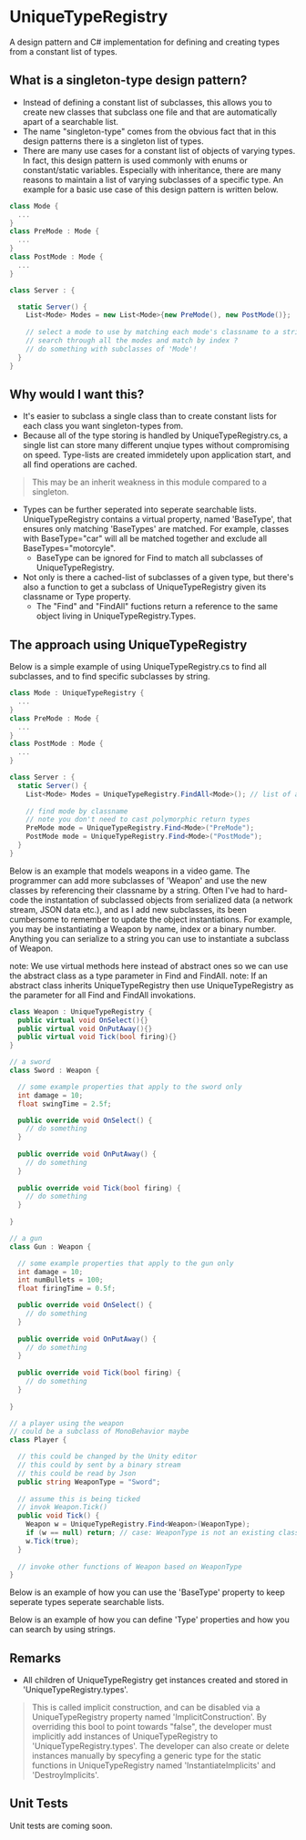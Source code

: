 # UniqueTypeRegistry
A design pattern and C# implementation for defining and creating types from a constant list of types.

## What is a singleton-type design pattern?
* Instead of defining a constant list of subclasses, this allows you to create new classes that subclass one file and that are automatically apart of a searchable list.
* The name "singleton-type" comes from the obvious fact that in this design patterns there is a singleton list of types.
* There are many use cases for a constant list of objects of varying types. In fact, this design pattern is used commonly with enums or constant/static variables. Especially with inheritance, there are many reasons to maintain a list of varying subclasses of a specific type. An example for a basic use case of this design pattern is written below.
```c#
class Mode {
  ...
}
class PreMode : Mode {
  ...
}
class PostMode : Mode {
  ...
}

class Server : {

  static Server() {
    List<Mode> Modes = new List<Mode>{new PreMode(), new PostMode()};
  
    // select a mode to use by matching each mode's classname to a string
    // search through all the modes and match by index ?
    // do something with subclasses of 'Mode'!
  }
}
```

## Why would I want this?
* It's easier to subclass a single class than to create constant lists for each class you want singleton-types from.
* Because all of the type storing is handled by UniqueTypeRegistry.cs, a single list can store many different unqiue types without compromising on speed. Type-lists are created immidetely upon application start, and all find operations are cached.
> This may be an inherit weakness in this module compared to a singleton.
* Types can be further seperated into seperate searchable lists. UniqueTypeRegistry contains a virtual property, named 'BaseType', that ensures only matching 'BaseTypes' are matched. For example, classes with BaseType="car" will all be matched together and exclude all BaseTypes="motorcyle".
    - BaseType can be ignored for Find to match all subclasses of UniqueTypeRegistry.
* Not only is there a cached-list of subclasses of a given type, but there's also a function to get a subclass of UniqueTypeRegistry given its classname or Type property.
    -  The "Find" and "FindAll" fuctions return a reference to the same object living in UniqueTypeRegistry.Types.

## The approach using UniqueTypeRegistry
Below is a simple example of using UniqueTypeRegistry.cs to find all subclasses, and to find specific subclasses by string.
```c#
class Mode : UniqueTypeRegistry {
  ...
}
class PreMode : Mode {
  ...
}
class PostMode : Mode {
  ...
}

class Server : {  
  static Server() {
    List<Mode> Modes = UniqueTypeRegistry.FindAll<Mode>(); // list of all subclasses of mode
    
    // find mode by classname
    // note you don't need to cast polymorphic return types
    PreMode mode = UniqueTypeRegistry.Find<Mode>("PreMode");
    PostMode mode = UniqueTypeRegistry.Find<Mode>("PostMode");
  }
}
```

Below is an example that models weapons in a video game. The programmer can add more subclasses of 'Weapon' and use the new classes by referencing their classname by a string. Often I've had to hard-code the instantation of subclassed objects from serialized data (a network stream, JSON data etc.), and as I add new subclasses, its been cumbersome to remember to update the object instantiations. For example, you may be instantiating a Weapon by name, index or a binary number. Anything you can serialize to a string you can use to instantiate a subclass of Weapon.

note: We use virtual methods here instead of abstract ones so we can use the abstract class as a type parameter in Find and FindAll.
note: If an abstract class inherits UniqueTypeRegistry then use UniqueTypeRegistry as the parameter for all Find and FindAll invokations.
```c#
class Weapon : UniqueTypeRegistry {
  public virtual void OnSelect(){}
  public virtual void OnPutAway(){}
  public virtual void Tick(bool firing){}
}

// a sword
class Sword : Weapon {

  // some example properties that apply to the sword only
  int damage = 10;
  float swingTime = 2.5f;

  public override void OnSelect() {
    // do something
  }
  
  public override void OnPutAway() {
    // do something
  }
  
  public override void Tick(bool firing) {
    // do something
  }
  
}

// a gun
class Gun : Weapon {

  // some example properties that apply to the gun only
  int damage = 10;
  int numBullets = 100;
  float firingTime = 0.5f;

  public override void OnSelect() {
    // do something
  }
  
  public override void OnPutAway() {
    // do something
  }
  
  public override void Tick(bool firing) {
    // do something
  }
  
}

// a player using the weapon
// could be a subclass of MonoBehavior maybe
class Player {

  // this could be changed by the Unity editor
  // this could by sent by a binary stream
  // this could be read by Json
  public string WeaponType = "Sword"; 
  
  // assume this is being ticked
  // invok Weapon.Tick()
  public void Tick() {
    Weapon w = UniqueTypeRegistry.Find<Weapon>(WeaponType);
    if (w == null) return; // case: WeaponType is not an existing classname
    w.Tick(true);
  }
  
  // invoke other functions of Weapon based on WeaponType
}
```
Below is an example of how you can use the 'BaseType' property to keep seperate types seperate searchable lists.

Below is an example of how you can define 'Type' properties and how you can search by using strings.

## Remarks
- All children of UniqueTypeRegistry get instances created and stored in 'UniqueTypeRegistry.types'.
> This is called implicit construction, and can be disabled via a UniqueTypeRegistry property named 'ImplicitConstruction'. By overriding this bool to point towards "false", the developer must implicitly add instances of UniqueTypeRegistry to 'UniqueTypeRegistry.types'. The developer can also create or delete instances manually by specyfing a generic type for the static functions in UniqueTypeRegistry named 'InstantiateImplicits' and 'DestroyImplicits'.

## Unit Tests
Unit tests are coming soon.
